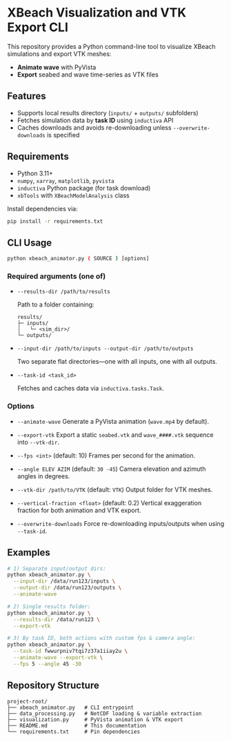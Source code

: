# XBeach Visualization and VTK Export CLI

This repository provides a Python command-line tool to visualize XBeach simulations and export VTK meshes:

* **Animate wave** with PyVista
* **Export** seabed and wave time-series as VTK files

## Features

* Supports local results directory (`inputs/` + `outputs/` subfolders)
* Fetches simulation data by **task ID** using `inductiva` API
* Caches downloads and avoids re-downloading unless `--overwrite-downloads` is specified


## Requirements

* Python 3.11+
* `numpy`, `xarray`, `matplotlib`, `pyvista`
* `inductiva` Python package (for task download)
* `xbTools` with `XBeachModelAnalysis` class

Install dependencies via:

```bash
pip install -r requirements.txt
```

## CLI Usage

```bash
python xbeach_animator.py ( SOURCE ) [options]
```

### Required arguments (one of)

* `--results-dir /path/to/results`

  Path to a folder containing:

  ```
  results/
  ├─ inputs/
  │   └─ <sim_dir>/
  └─ outputs/
  ```

* `--input-dir /path/to/inputs --output-dir /path/to/outputs`

  Two separate flat directories—one with all inputs, one with all outputs.

* `--task-id <task_id>`

  Fetches and caches data via `inductiva.tasks.Task`.

### Options

* `--animate-wave`
  Generate a PyVista animation (`wave.mp4` by default).

* `--export-vtk`
  Export a static `seabed.vtk` and `wave_####.vtk` sequence into `--vtk-dir`.

* `--fps <int>` (default: 10)
  Frames per second for the animation.

* `--angle ELEV AZIM` (default: `30 -45`)
  Camera elevation and azimuth angles in degrees.

* `--vtk-dir /path/to/VTK` (default: `VTK`)
  Output folder for VTK meshes.

* `--vertical-fraction <float>` (default: 0.2)
  Vertical exaggeration fraction for both animation and VTK export.

* `--overwrite-downloads`
  Force re-downloading inputs/outputs when using `--task-id`.

## Examples

```bash
# 1) Separate input/output dirs:
python xbeach_animator.py \
  --input-dir /data/run123/inputs \
  --output-dir /data/run123/outputs \
  --animate-wave

# 2) Single results folder:
python xbeach_animator.py \
  --results-dir /data/run123 \
  --export-vtk

# 3) By task ID, both actions with custom fps & camera angle:
python xbeach_animator.py \
  --task-id fwwurpniv7tqi7z37a1iiay2u \
  --animate-wave --export-vtk \
  --fps 5 --angle 45 -30
```

## Repository Structure

```
project-root/
├── xbeach_animator.py   # CLI entrypoint
├── data_processing.py   # NetCDF loading & variable extraction
├── visualization.py     # PyVista animation & VTK export
├── README.md            # This documentation
└── requirements.txt     # Pin dependencies
```

